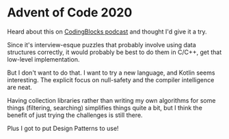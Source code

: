 # Advent of Code 2020

Heard about this on [CodingBlocks podcast](https://www.codingblocks.net/) and thought I'd give it a try.

Since it's interview-esque puzzles that probably involve using data structures correctly, it would probably be best to do them in C/C++, get that low-level implementation.

But I don't want to do that. I want to try a new language, and Kotlin seems interesting. The explicit focus on null-safety and the compiler intelligence are neat.

Having collection libraries rather than writing my own algorithms for some things (filtering, searching) simplifies things quite a bit, but I think the benefit of just trying the challenges is still there.

Plus I got to put Design Patterns to use!
